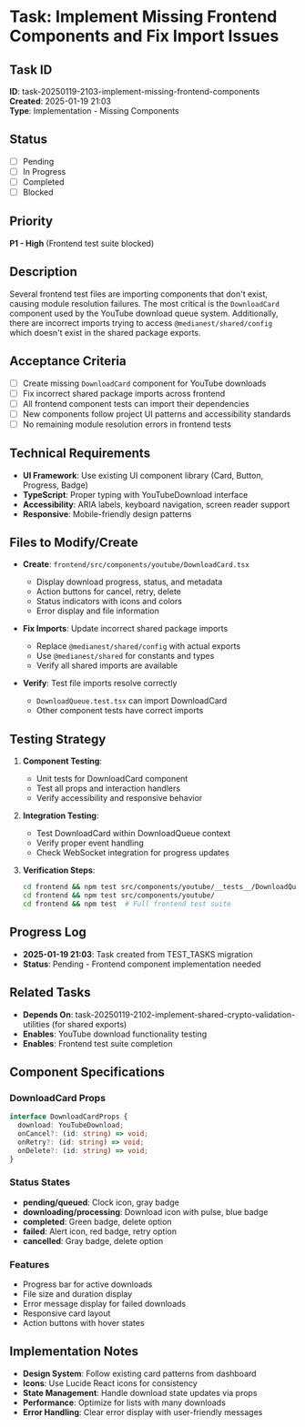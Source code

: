 # Task: Implement Missing Frontend Components and Fix Import Issues

## Task ID

**ID**: task-20250119-2103-implement-missing-frontend-components  
**Created**: 2025-01-19 21:03  
**Type**: Implementation - Missing Components

## Status

- [ ] Pending
- [ ] In Progress
- [ ] Completed
- [ ] Blocked

## Priority

**P1 - High** (Frontend test suite blocked)

## Description

Several frontend test files are importing components that don't exist, causing module resolution failures. The most critical is the `DownloadCard` component used by the YouTube download queue system. Additionally, there are incorrect imports trying to access `@medianest/shared/config` which doesn't exist in the shared package exports.

## Acceptance Criteria

- [ ] Create missing `DownloadCard` component for YouTube downloads
- [ ] Fix incorrect shared package imports across frontend
- [ ] All frontend component tests can import their dependencies
- [ ] New components follow project UI patterns and accessibility standards
- [ ] No remaining module resolution errors in frontend tests

## Technical Requirements

- **UI Framework**: Use existing UI component library (Card, Button, Progress, Badge)
- **TypeScript**: Proper typing with YouTubeDownload interface
- **Accessibility**: ARIA labels, keyboard navigation, screen reader support
- **Responsive**: Mobile-friendly design patterns

## Files to Modify/Create

- **Create**: `frontend/src/components/youtube/DownloadCard.tsx`
  - Display download progress, status, and metadata
  - Action buttons for cancel, retry, delete
  - Status indicators with icons and colors
  - Error display and file information

- **Fix Imports**: Update incorrect shared package imports
  - Replace `@medianest/shared/config` with actual exports
  - Use `@medianest/shared` for constants and types
  - Verify all shared imports are available

- **Verify**: Test file imports resolve correctly
  - `DownloadQueue.test.tsx` can import DownloadCard
  - Other component tests have correct imports

## Testing Strategy

1. **Component Testing**:
   - Unit tests for DownloadCard component
   - Test all props and interaction handlers
   - Verify accessibility and responsive behavior

2. **Integration Testing**:
   - Test DownloadCard within DownloadQueue context
   - Verify proper event handling
   - Check WebSocket integration for progress updates

3. **Verification Steps**:
   ```bash
   cd frontend && npm test src/components/youtube/__tests__/DownloadQueue.test.tsx
   cd frontend && npm test src/components/youtube/
   cd frontend && npm test  # Full frontend test suite
   ```

## Progress Log

- **2025-01-19 21:03**: Task created from TEST_TASKS migration
- **Status**: Pending - Frontend component implementation needed

## Related Tasks

- **Depends On**: task-20250119-2102-implement-shared-crypto-validation-utilities (for shared exports)
- **Enables**: YouTube download functionality testing
- **Enables**: Frontend test suite completion

## Component Specifications

### DownloadCard Props

```typescript
interface DownloadCardProps {
  download: YouTubeDownload;
  onCancel?: (id: string) => void;
  onRetry?: (id: string) => void;
  onDelete?: (id: string) => void;
}
```

### Status States

- **pending/queued**: Clock icon, gray badge
- **downloading/processing**: Download icon with pulse, blue badge
- **completed**: Green badge, delete option
- **failed**: Alert icon, red badge, retry option
- **cancelled**: Gray badge, delete option

### Features

- Progress bar for active downloads
- File size and duration display
- Error message display for failed downloads
- Responsive card layout
- Action buttons with hover states

## Implementation Notes

- **Design System**: Follow existing card patterns from dashboard
- **Icons**: Use Lucide React icons for consistency
- **State Management**: Handle download state updates via props
- **Performance**: Optimize for lists with many downloads
- **Error Handling**: Clear error display with user-friendly messages
